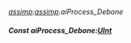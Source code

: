_[assimp](../../modules/assimp/assimp-module.md):[assimp](../../modules/assimp/assimp-module.md).aiProcess\_Debone_
##### Const aiProcess\_Debone:[UInt](../../modules/wonkey/wonkey-types-uint.md)
